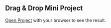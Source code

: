 ## Drag & Drop Mini Project

[Open Project](https://boisterous-llama-69d02b.netlify.app/) with your browser to see the result.
